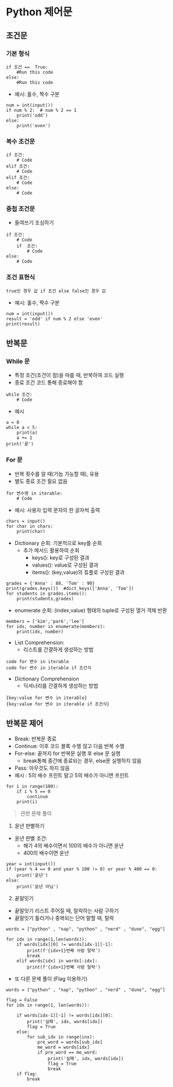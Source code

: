# **Python 제어문**

## 조건문
### 기본 형식
```
if 조건 ==  True:
    #Run this code
else:
    #Run this code
```
- 예시: 홀수, 짝수 구분
```
num = int(input())
if num % 2:  # num % 2 == 1
    print('odd')
else: 
    print('even')  
```    
   

### 복수 조건문
```
if 조건:
    # Code
elif 조건:
    # Code
elif 조건:
    # Code
else:
    # Code
```
### 중첩 조건문
- 들여쓰기 조심하기
```
if 조건:
    # Code
    if  조건:
        # Code
else:
    # Code
```

### 조건 표현식

```
true인 경우 값 if 조건 else false인 경우 값
```

- 예시: 홀수, 짝수 구분
```
num = int(input())
result = 'odd' if num % 2 else 'even'
print(result)
```

## 반복문
### While 문
- 특정 조건(조건이 참)을 따를 때, 반복하여 코드 실행
- 종료 조건 코드 통해 종료해야 함
```
while 조건:
    # Code
```
- 예시
```
a = 0
while a < 5:
    print(a)
    a += 1
print('끝')
```

### For 문
- 반복 횟수를 알 때(가늠 가능할 때), 유용
- 별도 종료 조건 필요 없음
```
for 변수명 in iterable:
    # Code
```
- 예시: 사용자 입력 문자의 한 글자씩 출력
```
chars = input()
for char in chars:
    print(char)
```
- Dictionary 순회: 기본적으로 key를 순회
    - 추가 메서드 활용하여 순회
      - keys(): key로 구성된 결과
      - values(): value로 구성된 결과
      - items(): (key,value)의 튜플로 구성된 결과

```
grades = {'Anna' : 80, 'Tom' : 90}
print(grades.keys())  #dict_keys(['Anna', 'Tom'])
for students in grades.items():
    print(students,grades)
```
- enumerate 순회: (index,value) 형태의 tuple로 구성된 열거 객체 반환
```
members = ['kim','park','lee']
for idx, number in enumerate(members):
    print(idx, number)
```

- List Comprehension: 
  - 리스트를 간결하게 생성하는 방법
```
code for 변수 in iterable
code for 변수 in iterable if 조건식 
```
 
- Dictionary Comprehension
  - 딕셔너리를 간결하게 생성하는 방법
```
{key:value for 변수 in iterable}
{key:value for 변수 in iterable if 조건식}
```

## 반복문 제어
- Break: 반복문 종료
- Continue: 이후 코드 블록 수행 않고 다음 반복 수행
- For-else: 끝까지 for 반복문 실행 후 else 문 실행
    - break통해 중간에 종료되는 경우, else문 실행하지 않음
- Pass: 아무것도 하지 않음
- 예시 : 5의 배수 프린트 말고 5의 배수가 아니면 프린트
```
for i in range(100):
    if i % 5 == 0
        continue
    print(i)
```


> 관련 문제 풀이
1. 윤년 판별하기 
- 윤년 판별 조건: 
    - 해가 4의 배수이면서 100의 배수가 아니면 윤년
    - 400의 배수이면 윤년
```
year = int(input())
if (year % 4 == 0 and year % 100 != 0) or year % 400 == 0:
    print('윤년')
else:
    print('윤년 아님')
```

2. 끝말잇기 
- 끝말잇기 리스트 주어질 때, 탈락하는 사람 구하기
- 끝말잇기 틀리거나 중복되는 단어 말할 때, 탈락
```
words = ["python" , "nap", "python" , "nerd" , "dune", "egg"]

for idx in range(1,len(words)):
    if words[idx][0] != words[idx-1][-1]:
        print(f'{idx+1}번째 사람 탈락')
        break
    elif words[idx] in words[:idx]:
        print(f'{idx+1}번째 사람 탈락')

```
- 또 다른 문제 풀이 (Flag 이용하기)
```
words = ["python" , "nap", "python" , "nerd" , "dune", "egg"]

flag = False
for idx in range(1, len(words)):
    
    if words[idx-1][-1] != words[idx][0]:
        print('실패', idx, words[idx])
        flag = True
    else:
        for sub_idx in range(inx):
            pre_word = words[sub_idx]
            me_word = words[idx]
            if pre_word == me_word:
                print('실패', idx, words[idx])
                flag = True
                break
    if flag:
        break
```
